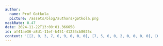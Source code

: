 ```yaml
---
author:
  name: Prof Gotkola
  picture: /assets/blog/authors/gotkola.png
maskRate: 0.47
date: 2024-11-22T13:00:01.366658
id: af41ae36-a8d1-11ef-b451-41234cb8625c
content: '[[2, 0, 3, 7, 0, 9, 0, 0, 0], [7, 5, 0, 0, 2, 0, 0, 0, 0], [0, 0, 4, 0, 5, 6, 7, 2, 3], [5, 0, 0, 8, 0, 1, 0, 7, 0], [0, 8, 1, 2, 3, 7, 5, 9, 0], [3, 2, 7, 0, 9, 0, 0, 8, 6], [9, 7, 0, 5, 0, 0, 6, 3, 0], [1, 0, 8, 0, 0, 0, 4, 0, 9], [0, 6, 0, 9, 0, 0, 0, 1, 7]]'
---
```

